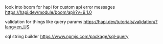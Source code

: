 look into boom for hapi for custom api error messages
https://hapi.dev/module/boom/api/?v=9.1.0

validation for things like query params
https://hapi.dev/tutorials/validation/?lang=en_US

sql string builder
https://www.npmjs.com/package/sql-query
